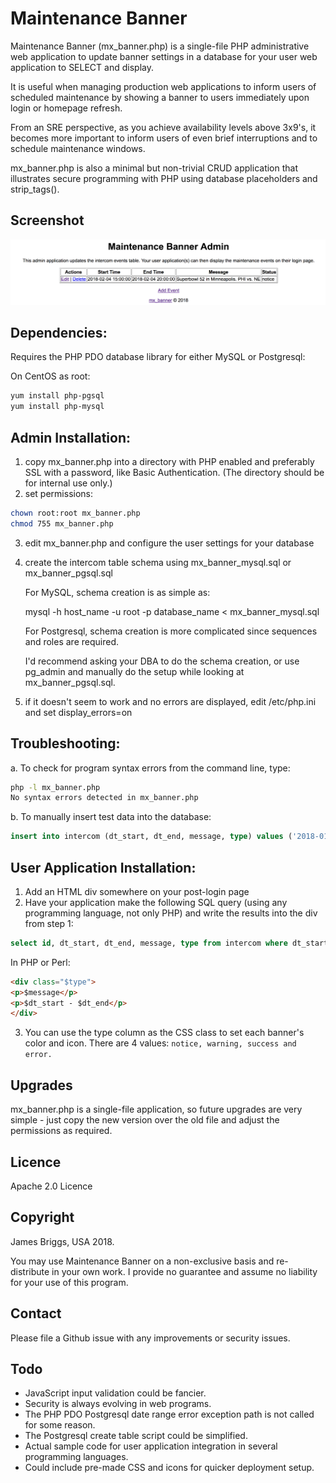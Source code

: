 # Maintenance Banner

Maintenance Banner (mx_banner.php) is a single-file PHP administrative web application to update banner settings in a database for your user web application to SELECT and display.

It is useful when managing production web applications to inform users of scheduled maintenance by showing a banner to users immediately upon login or homepage refresh.

From an SRE perspective, as you achieve availability levels above 3x9's, it becomes more important to inform users of even brief interruptions and to schedule maintenance windows.

mx_banner.php is also a minimal but non-trivial CRUD application that illustrates secure programming with PHP using database placeholders and strip_tags().

## Screenshot

![mx_banner list of events](https://github.com/jamesbriggs/maintenance_banner/blob/master/docs/mx_banner.png)

## Dependencies:

Requires the PHP PDO database library for either MySQL or Postgresql:

   On CentOS as root:

```bash
yum install php-pgsql
yum install php-mysql
```

## Admin Installation:

1. copy mx_banner.php into a directory with PHP enabled and preferably SSL with a password, like Basic Authentication. (The directory should be for internal use only.)
2. set permissions:

```bash
chown root:root mx_banner.php
chmod 755 mx_banner.php
```

3. edit mx_banner.php and configure the user settings for your database
4. create the intercom table schema using mx_banner_mysql.sql or mx_banner_pgsql.sql

   For MySQL, schema creation is as simple as:

    mysql -h host_name -u root -p database_name < mx_banner_mysql.sql

   For Postgresql, schema creation is more complicated since sequences and roles are required.

   I'd recommend asking your DBA to do the schema creation, or use pg_admin and manually do the setup while looking at mx_banner_pgsql.sql.

5. if it doesn't seem to work and no errors are displayed, edit /etc/php.ini and set display_errors=on

## Troubleshooting:

a. To check for program syntax errors from the command line, type:

```bash
php -l mx_banner.php
No syntax errors detected in mx_banner.php
```

b. To manually insert test data into the database:
```sql
insert into intercom (dt_start, dt_end, message, type) values ('2018-01-11 14:17:03', '2018-02-27 00:00:00', 'Test message.', 'notice');
```

## User Application Installation:

1. Add an HTML div somewhere on your post-login page
2. Have your application make the following SQL query (using any programming language, not only PHP) and write the results into the div from step 1:

```sql
select id, dt_start, dt_end, message, type from intercom where dt_start <= now() and dt_end >= now() order by dt_start;
```

   In PHP or Perl:

```html
<div class="$type">
<p>$message</p>
<p>$dt_start - $dt_end</p>
</div>
```

3. You can use the type column as the CSS class to set each banner's color and icon. There are 4 values: `notice, warning, success and error.`

## Upgrades

mx_banner.php is a single-file application, so future upgrades are very simple - just copy the new version over the old file and adjust the permissions as required.

## Licence

Apache 2.0 Licence

## Copyright

James Briggs, USA 2018.

You may use Maintenance Banner on a non-exclusive basis and re-distribute in your own work. I provide no guarantee and assume no liability for your use of this program.

## Contact

Please file a Github issue with any improvements or security issues.

## Todo

- JavaScript input validation could be fancier.
- Security is always evolving in web programs.
- The PHP PDO Postgresql date range error exception path is not called for some reason.
- The Postgresql create table script could be simplified.
- Actual sample code for user application integration in several programming languages.
- Could include pre-made CSS and icons for quicker deployment setup.



